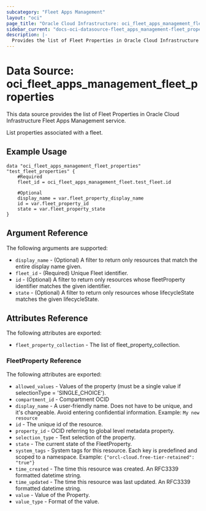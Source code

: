 ```yaml
---
subcategory: "Fleet Apps Management"
layout: "oci"
page_title: "Oracle Cloud Infrastructure: oci_fleet_apps_management_fleet_properties"
sidebar_current: "docs-oci-datasource-fleet_apps_management-fleet_properties"
description: |-
  Provides the list of Fleet Properties in Oracle Cloud Infrastructure Fleet Apps Management service
---
```


# Data Source: oci_fleet_apps_management_fleet_properties
This data source provides the list of Fleet Properties in Oracle Cloud Infrastructure Fleet Apps Management service.

List properties associated with a fleet.


## Example Usage

```hcl
data "oci_fleet_apps_management_fleet_properties" "test_fleet_properties" {
	#Required
	fleet_id = oci_fleet_apps_management_fleet.test_fleet.id

	#Optional
	display_name = var.fleet_property_display_name
	id = var.fleet_property_id
	state = var.fleet_property_state
}
```

## Argument Reference

The following arguments are supported:

* `display_name` - (Optional) A filter to return only resources that match the entire display name given.
* `fleet_id` - (Required) Unique Fleet identifier.
* `id` - (Optional) A filter to return only resources whose fleetProperty identifier matches the given identifier.
* `state` - (Optional) A filter to return only resources whose lifecycleState matches the given lifecycleState.


## Attributes Reference

The following attributes are exported:

* `fleet_property_collection` - The list of fleet_property_collection.

### FleetProperty Reference

The following attributes are exported:

* `allowed_values` - Values of the property (must be a single value if selectionType = 'SINGLE_CHOICE').
* `compartment_id` - Compartment OCID
* `display_name` - A user-friendly name. Does not have to be unique, and it's changeable. Avoid entering confidential information.  Example: `My new resource` 
* `id` - The unique id of the resource.
* `property_id` - OCID referring to global level metadata property.
* `selection_type` - Text selection of the property.
* `state` - The current state of the FleetProperty.
* `system_tags` - System tags for this resource. Each key is predefined and scoped to a namespace. Example: `{"orcl-cloud.free-tier-retained": "true"}` 
* `time_created` - The time this resource was created. An RFC3339 formatted datetime string.
* `time_updated` - The time this resource was last updated. An RFC3339 formatted datetime string.
* `value` - Value of the Property.
* `value_type` - Format of the value.

